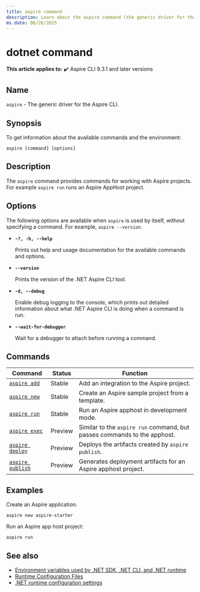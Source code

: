```yaml
---
title: aspire command
description: Learn about the aspire command (the generic driver for the Aspire CLI) and its usage.
ms.date: 06/26/2025
---
```

# dotnet command

**This article applies to:** ✔️ Aspire CLI 9.3.1 and later versions

## Name

`aspire` - The generic driver for the Aspire CLI.

## Synopsis

To get information about the available commands and the environment:

```dotnetcli
aspire [command] [options]
```

## Description

The `aspire` command provides commands for working with Aspire projects. For example `aspire run` runs an Aspire AppHost project.

## Options

The following options are available when `aspire` is used by itself, without specifying a command. For example, `aspire --version`.

- **`-?, -h, --help`**

  Prints out help and usage documentation for the available commands and options.

- **`--version`**

  Prints the version of the .NET Aspire CLI tool.

- **`-d, --debug`**

  Enable debug logging to the console, which prints out detailed information about what .NET Aspire CLI is doing when a command is run.

- **`--wait-for-debugger`**

  Wait for a debugger to attach before running a command.

## Commands

| Command                               | Status  | Function                                                                 |
|---------------------------------------|---------|--------------------------------------------------------------------------|
| [`aspire add`](aspire-add.md)         | Stable  | Add an integration to the Aspire project.                                |
| [`aspire new`](aspire-new.md)         | Stable  | Create an Aspire sample project from a template.                         |
| [`aspire run`](aspire-run.md)         | Stable  | Run an Aspire apphost in development mode.                               |
| [`aspire exec`](aspire-exec.md)       | Preview | Similar to the `aspire run` command, but passes commands to the apphost. |
| [`aspire deploy`](aspire-deploy.md)   | Preview | Deploys the artifacts created by `aspire publish`.                       |
| [`aspire publish`](aspire-publish.md) | Preview | Generates deployment artifacts for an Aspire apphost project.            |

## Examples

Create an Aspire application:

```Command
aspire new aspire-starter
```

Run an Aspire app host project:

```Command
aspire run
```

## See also

- [Environment variables used by .NET SDK, .NET CLI, and .NET runtime](dotnet-environment-variables.md)
- [Runtime Configuration Files](https://github.com/dotnet/sdk/blob/main/documentation/specs/runtime-configuration-file.md)
- [.NET runtime configuration settings](../runtime-config/index.md)